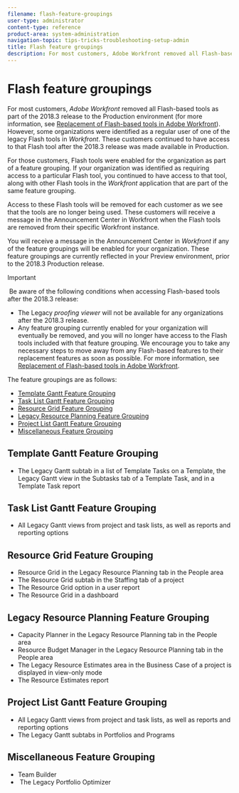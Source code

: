 ```yaml
---
filename: flash-feature-groupings
user-type: administrator
content-type: reference
product-area: system-administration
navigation-topic: tips-tricks-troubleshooting-setup-admin
title: Flash feature groupings
description: For most customers, Adobe Workfront removed all Flash-based tools as part of the 2018.3 release to the Production environment (for more information, see Replacement of Flash-based tools in Adobe Workfront). However, some organizations were identified as a regular user of one of the legacy Flash tools in Workfront. These customers continued to have access to that Flash tool after the 2018.3 release was made available in Production.
---
```


# Flash feature groupings

For most customers, *Adobe Workfront* removed all Flash-based tools as part of the 2018.3 release to the Production environment (for more information, see [Replacement of Flash-based tools in Adobe Workfront](../../product-announcements/announcements/replace-flash-tools.md)). However, some organizations&nbsp;were identified as a regular user of one of the legacy Flash tools in *Workfront*. These customers continued to have access to that Flash tool after the 2018.3 release was made available in Production.

For those customers, Flash tools were enabled for the organization as part of a feature grouping. If your organization was identified as requiring access to a particular Flash tool, you continued to have access to that tool, along with other Flash tools in the *Workfront* application that are part of the same feature grouping.

Access to these Flash tools will be removed for each customer as we see that the tools are no longer being used. These customers will receive a message in the Announcement Center in Workfront when the Flash tools are removed from their specific Workfront instance.

You will receive a message in the Announcement Center in *Workfront* if any of the feature groupings will be enabled for your organization. These feature&nbsp;groupings are currently reflected in your Preview environment, prior to the 2018.3 Production release.

>[!IMPORTANT]
>
>&nbsp;Be aware of the following conditions when accessing Flash-based tools after the 2018.3 release:
>
>* The Legacy *proofing viewer* will not be available for any organizations after the 2018.3 release.
>* Any feature grouping currently enabled for your organization&nbsp;will eventually be removed, and you will no longer have access to the Flash tools included with that feature grouping. We encourage you to take any necessary steps to move away from any Flash-based features to their replacement features as soon as possible. For more information, see&nbsp; [Replacement of Flash-based tools in Adobe Workfront](../../product-announcements/announcements/replace-flash-tools.md).&nbsp;
>

The feature groupings are as follows:

* [Template Gantt Feature Grouping](#template-toggle) 
* [Task List Gantt Feature Grouping](#task-list-toggle) 
* [Resource Grid Feature Grouping](#resource-grid-toggle) 
* [Legacy Resource Planning Feature Grouping](#legacy-resource-planning-toggle) 
* [Project List Gantt Feature Grouping](#project-list-toggle) 
* [Miscellaneous Feature Grouping](#miscellaneous-toggle)

## Template Gantt Feature Grouping

* The Legacy Gantt subtab in a list of Template Tasks on a Template, the Legacy Gantt view in the Subtasks tab of a Template Task, and in a Template Task report

## Task List Gantt Feature Grouping

* All Legacy Gantt views from project and task lists, as well as reports and reporting options

## Resource Grid Feature Grouping

* Resource Grid in the Legacy Resource Planning tab in the People area&nbsp;
* The Resource Grid subtab in the Staffing tab of a project
* The Resource Grid option in a user report
* The Resource Grid in a dashboard

## Legacy Resource Planning Feature Grouping

* Capacity Planner in the Legacy Resource Planning tab in the People area&nbsp;
* Resource Budget Manager in the Legacy Resource Planning tab in the People area
* The Legacy Resource Estimates area in the Business Case of a project is displayed in view-only mode
* The Resource Estimates report

## Project List Gantt Feature Grouping

* All Legacy Gantt views from project and task lists, as well as reports and reporting options
* The Legacy Gantt subtabs in Portfolios and Programs

## Miscellaneous Feature Grouping

* Team Builder
* &nbsp;The Legacy Portfolio Optimizer

